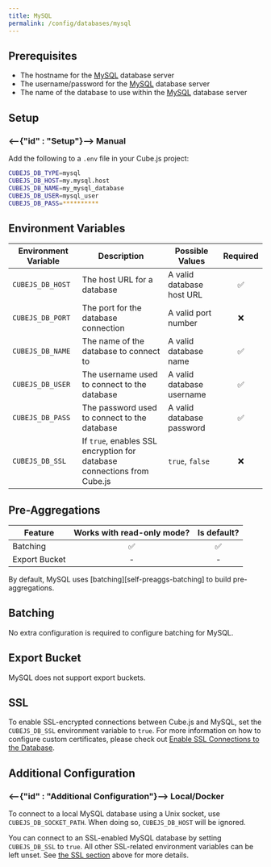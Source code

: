 ```yaml
---
title: MySQL
permalink: /config/databases/mysql
---
```


## Prerequisites

- The hostname for the [MySQL][mysql] database server
- The username/password for the [MySQL][mysql] database server
- The name of the database to use within the [MySQL][mysql] database server

## Setup

### <--{"id" : "Setup"}--> Manual

Add the following to a `.env` file in your Cube.js project:

```bash
CUBEJS_DB_TYPE=mysql
CUBEJS_DB_HOST=my.mysql.host
CUBEJS_DB_NAME=my_mysql_database
CUBEJS_DB_USER=mysql_user
CUBEJS_DB_PASS=**********
```

## Environment Variables

| Environment Variable | Description                                                             | Possible Values           | Required |
| -------------------- | ----------------------------------------------------------------------- | ------------------------- | :------: |
| `CUBEJS_DB_HOST`     | The host URL for a database                                             | A valid database host URL |    ✅    |
| `CUBEJS_DB_PORT`     | The port for the database connection                                    | A valid port number       |    ❌    |
| `CUBEJS_DB_NAME`     | The name of the database to connect to                                  | A valid database name     |    ✅    |
| `CUBEJS_DB_USER`     | The username used to connect to the database                            | A valid database username |    ✅    |
| `CUBEJS_DB_PASS`     | The password used to connect to the database                            | A valid database password |    ✅    |
| `CUBEJS_DB_SSL`      | If `true`, enables SSL encryption for database connections from Cube.js | `true`, `false`           |    ❌    |

## Pre-Aggregations

| Feature       | Works with read-only mode? | Is default? |
| ------------- | :------------------------: | :---------: |
| Batching      |             ✅             |     ✅      |
| Export Bucket |             -              |      -      |

By default, MySQL uses [batching][self-preaggs-batching] to build
pre-aggregations.

## Batching

No extra configuration is required to configure batching for MySQL.

## Export Bucket

MySQL does not support export buckets.

## SSL

To enable SSL-encrypted connections between Cube.js and MySQL, set the
`CUBEJS_DB_SSL` environment variable to `true`. For more information on how to
configure custom certificates, please check out [Enable SSL Connections to the
Database][ref-recipe-enable-ssl].

## Additional Configuration

### <--{"id" : "Additional Configuration"}--> Local/Docker

To connect to a local MySQL database using a Unix socket, use
`CUBEJS_DB_SOCKET_PATH`. When doing so, `CUBEJS_DB_HOST` will be ignored.

You can connect to an SSL-enabled MySQL database by setting `CUBEJS_DB_SSL` to
`true`. All other SSL-related environment variables can be left unset. See [the
SSL section][self-ssl] above for more details.

[mysql]: https://www.mysql.com/
[ref-recipe-enable-ssl]: /recipes/enable-ssl-connections-to-database
[self-ssl]: #ssl
